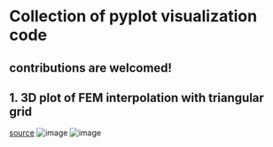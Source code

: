 # Collection of pyplot visualization code
## contributions are welcomed!

##  1. 3D plot of FEM interpolation with triangular grid
[source](./fem_plot3d.py)
![image](https://user-images.githubusercontent.com/47491676/141621534-f8131f9a-ad6e-43dc-86fa-a8039b77e486.png)
![image](https://user-images.githubusercontent.com/47491676/141621419-2bfeea68-1ac2-48da-9434-c81245ff56fb.png)
